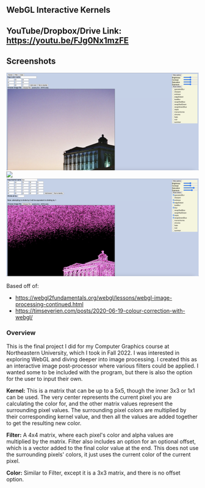 
## WebGL Interactive Kernels

## YouTube/Dropbox/Drive Link: <https://youtu.be/FJg0Nx1mzFE>

## Screenshots
<img src=media/ui%20no%20filter.png>
<img src=media/ui%20with%20filter.png>
<img src=media/custom%20kernel.png>

Based off of:

* <https://webgl2fundamentals.org/webgl/lessons/webgl-image-processing-continued.html>
* <https://timseverien.com/posts/2020-06-19-colour-correction-with-webgl/>

### Overview

This is the final project I did for my Computer Graphics course at Northeastern University, which I took in Fall 2022. I was interested in exploring WebGL and diving deeper into image processing. I created this as an interactive image post-processor where various filters could be applied. I wanted some to be included with the program, but there is also the option for the user to input their own.

**Kernel:** This is a matrix that can be up to a 5x5, though the inner 3x3 or 1x1 can be used. The very center represents the current pixel you are calculating the color for, and the other matrix values represent the surrounding pixel values. The surrounding pixel colors are multiplied by their corresponding kernel value, and then all the values are added together to get the resulting new color.

**Filter:** A 4x4 matrix, where each pixel's color and alpha values are multiplied by the matrix. Filter also includes an option for an optional offset, which is a vector added to the final color value at the end. This does not use the surrounding pixels' colors, it just uses the current color of the current pixel.

**Color:** Similar to Filter, except it is a 3x3 matrix, and there is no offset option.
